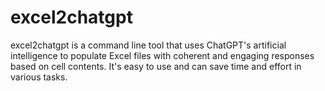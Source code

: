 # excel2chatgpt
excel2chatgpt is a command line tool that uses ChatGPT's artificial intelligence to populate Excel files with coherent and engaging responses based on cell contents. It's easy to use and can save time and effort in various tasks.
